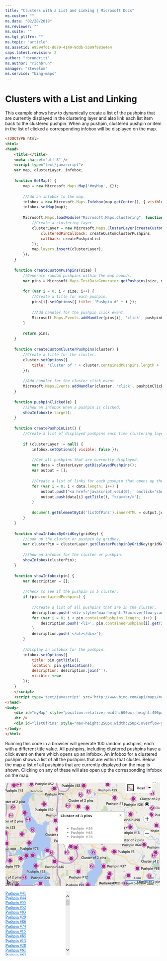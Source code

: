 ```yaml
---
title: "Clusters with a List and Linking | Microsoft Docs"
ms.custom: ""
ms.date: "02/28/2018"
ms.reviewer: ""
ms.suite: ""
ms.tgt_pltfrm: ""
ms.topic: "article"
ms.assetid: e9594f61-d079-4149-9ddb-5509f983e4e4
caps.latest.revision: 2
author: "rbrundritt"
ms.author: "richbrun"
manager: "stevelom"
ms.service: "bing-maps"
---
```


# Clusters with a List and Linking

This example shows how to dynamically create a list of the pushpins that are currently displayed in the clustering layer and also link each list item back to the clustered pushpin. When any pushpin, clustered pushpin or item in the list of clicked a corresponding infobox will be displayed on the map.

```html
<!DOCTYPE html>
<html>
<head>
    <title></title>
    <meta charset="utf-8" />
	<script type="text/javascript">
    var map, clusterLayer, infobox;

	function GetMap() {
	    map = new Microsoft.Maps.Map('#myMap', {});

        //Add an infobox to the map.
	    infobox = new Microsoft.Maps.Infobox(map.getCenter(), { visible: false });
	    infobox.setMap(map);

        Microsoft.Maps.loadModule("Microsoft.Maps.Clustering", function () {
            //Create a clustering layer
            clusterLayer = new Microsoft.Maps.ClusterLayer(createCustomPushpins(100), {
                clusteredPinCallback: createCustomClusterPushpins,
                callback: createPushpinList
            });
            map.layers.insert(clusterLayer);
        });
	}

	function createCustomPushpins(size) {
        //Generate random pushpins within the map bounds.
	    var pins = Microsoft.Maps.TestDataGenerator.getPushpins(size, map.getBounds());

	    for (var i = 0; i < size; i++) {
	        //Create a title for each pushpin.
	        pins[i].setOptions({ title: 'Pushpin #' + i });

	        //Add handler for the pushpin click event.
	        Microsoft.Maps.Events.addHandler(pins[i], 'click', pushpinClicked);
	    }

	    return pins;
	}

	function createCustomClusterPushpins(cluster) {
	    //Create a title for the cluster.
	    cluster.setOptions({
	        title: 'Cluster of ' + cluster.containedPushpins.length + ' pins'
	    });

	    //Add handler for the cluster click event.
	    Microsoft.Maps.Events.addHandler(cluster, 'click', pushpinClicked);
	}

	function pushpinClicked(e) {
        //Show an infobox when a pushpin is clicked.
	    showInfobox(e.target);
	}

	function createPushpinList() {
	    //Create a list of displayed pushpins each time clustering layer updates.

	    if (clusterLayer != null) {
	        infobox.setOptions({ visible: false });

            //Get all pushpins that are currently displayed.
	        var data = clusterLayer.getDisplayedPushpins();
	        var output = [];

            //Create a list of links for each pushpin that opens up the infobox for it.
	        for (var i = 0; i < data.length; i++) {
	            output.push("<a href='javascript:void(0);' onclick='showInfoboxByGridKey(", data[i].gridKey, ");'>");
	            output.push(data[i].getTitle(), "</a><br/>");
	        }

	        document.getElementById('listOfPins').innerHTML = output.join('');
	    }
	}

	function showInfoboxByGridKey(gridKey) {
        //Look up the cluster or pushpin by gridKey.
        var clusterPin = clusterLayer.getClusterPushpinByGridKey(gridKey);

        //Show an infobox for the cluster or pushpin.
	    showInfobox(clusterPin);
	}

	function showInfobox(pin) {
	    var description = [];

        //Check to see if the pushpin is a cluster.
	    if (pin.containedPushpins) {

	        //Create a list of all pushpins that are in the cluster.
	        description.push('<div style="max-height:75px;overflow-y:auto;"><ul>');
	        for (var i = 0; i < pin.containedPushpins.length; i++) {
	            description.push('<li>', pin.containedPushpins[i].getTitle(), '</li>');
	        }
	        description.push('</ul></div>');
	    }

        //Display an infobox for the pushpin.
	    infobox.setOptions({
	        title: pin.getTitle(),
	        location: pin.getLocation(),
	        description: description.join(''),
	        visible: true
	    });
	}
    </script>
    <script type='text/javascript' src='http://www.bing.com/api/maps/mapcontrol?callback=GetMap&key=[YOUR_BING_MAPS_KEY]' async defer></script>
</head>
<body>
    <div id="myMap" style="position:relative; width:600px; height:400px;"></div>
    <br />
    <div id="listOfPins" style="max-height:250px;width:250px;overflow-y:scroll;"></div>
</body>
</html>
```

Running this code in a browser will generate 100 random pushpins, each with a different title value. All pushpins, including clustered pushpins have a click event on them which opens up an infobox. An infobox for a clustered pushpin shows a list of all the pushpins that are within that cluster. Below the map a list of all pushpins that are currently displayed on the map is shown. Clicking on any of these will also open up the corresponding infobox on the map. 

![BMV8_ClusteringListExample](../../media/bmv8-clusteringlistexample.png)